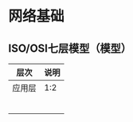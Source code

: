 # 网络基础

## ISO/OSI七层模型（模型）

| 层次 | 说明 |
| -- | -- |
| 应用层 | 1:2 |
|  |  |
|  |  |
|  |  |
|  |  |
|  |  |
|  |  |
